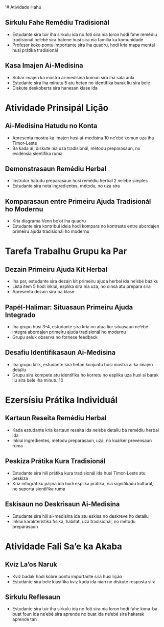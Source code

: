 '# Atividade Hahú

## Sirkulu Fahe Remédiu Tradisionál
- Estudante sira tuir iha sirkulu ida no foti sira nia loron hodi fahe remédiu tradisionál ne’ebé sira hatene husi sira nia família ka komunidade
- Profesor koko pontu importante sira iha quadru, hodi kria mapa mental husi prátika tradisionál

## Kasa Imajen Ai-Medisina
- Subar imajen ka mostra ai-medisina komun sira iha sala aula
- Estudante sira iha minutu 5 atu hetan no identifika barak liu sira bele
- Diskute deskoberta sira hanesan klase ida

# Atividade Prinsipál Lição 

## Ai-Medisina Hatudu no Konta
- Apresenta mostra ka imajen husi ai-medisina 10 ne’ebé komun uza iha Timor-Leste
- Ba kada ai, diskute nia uza tradisionál, métodu preparasaun, no evidénsia sientífika ruma

## Demonstrasaun Remédiu Herbal
- Instrutor hatudu preparasaun husi remédiu herbal 2 ne’ebé simples
- Estudante sira nota ingredientes, métodu, no uza sira

## Komparasaun entre Primeiru Ajuda Tradisionál ho Modernu
- Kria diagrama Venn bo’ot iha quadru
- Estudante sira kontribui ideia hodi kompara no kontraste entre abordajen primeiru ajuda tradisionál ho modernu

# Tarefa Trabalhu Grupu ka Par

## Dezain Primeiru Ajuda Kit Herbal
- Iha par, estudante sira dezain kit primeiru ajuda herbal ida ne’ebé báziku
- Lista item 5 hodi inklui, esplika sira nia uza, no oinsá atu prepara sira
- Apresenta dezain sira ba klase

## Papél-Halimar: Situasaun Primeiru Ajuda Integrado
- Iha grupu husi 3-4, estudante sira kria no atua liur situasaun ne’ebé integra abordajen primeiru ajuda tradisionál ho modernu
- Grupu seluk observa no fornese feedback

## Desafiu Identifikasaun Ai-Medisina
- Iha grupu ki’ik, estudante sira hetan konjuntu husi mostra ai ka imajen detallu
- Grupu sira kompete atu identifika ho korretu no esplika uza husi ai barak liu sira bele iha minutu 10

# Ezersísiu Prátika Individuál

## Kartaun Reseita Remédiu Herbal
- Kada estudante kria kartaun reseita ida ne’ebé detallu ba remédiu herbal ida
- Inklui ingredientes, métodu preparasaun, uza, no kualker prevensaun ruma

## Peskiza Prátika Kura Tradisionál
- Estudante sira hili prátika kura tradisionál ida husi Timor-Leste atu peskiza
- Kria infográfiku pájina ida hodi esplika prátika, nia signifikadu kulturál, no suporta sientífika ruma

## Eskisaun no Deskrisaun Ai-Medisina
- Estudante sira hili ai-medisina ida atu eskisa no deskreve ho detallu
- Inklui karakterístika físika, habitat, uza tradisionál, no métodu preparasaun

# Atividade Fali Sa’e ka Akaba

## Kviz La’os Naruk
- Kviz badak hodi kobre pontu importante sira husi lição
- Estudante sira bele klasifika kviz kada ida nian no diskute resposta sira

## Sirkulu Reflesaun
- Estudante sira tuir iha sirkulu ida no foti sira nia loron hodi fahe kona-ba buat foun ida ne’ebé sira aprende no buat ida ne’ebé sira hakarak aprende tan